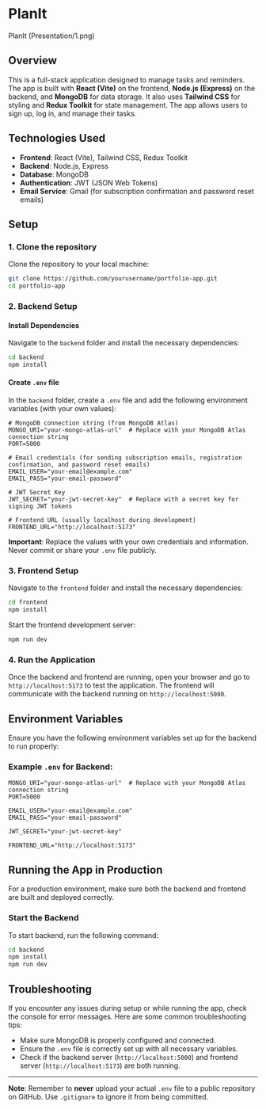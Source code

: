 # PlanIt
PlanIt
(Presentation/1.png)

## Overview
This is a full-stack application designed to manage tasks and reminders. The app is built with **React (Vite)** on the frontend, **Node.js (Express)** on the backend, and **MongoDB** for data storage. It also uses **Tailwind CSS** for styling and **Redux Toolkit** for state management. The app allows users to sign up, log in, and manage their tasks.

## Technologies Used
- **Frontend**: React (Vite), Tailwind CSS, Redux Toolkit
- **Backend**: Node.js, Express
- **Database**: MongoDB
- **Authentication**: JWT (JSON Web Tokens)
- **Email Service**: Gmail (for subscription confirmation and password reset emails)

## Setup

### 1. Clone the repository
Clone the repository to your local machine:
```bash
git clone https://github.com/yourusername/portfolio-app.git
cd portfolio-app
```

### 2. Backend Setup

#### Install Dependencies
Navigate to the `backend` folder and install the necessary dependencies:
```bash
cd backend
npm install
```

#### Create `.env` file
In the `backend` folder, create a `.env` file and add the following environment variables (with your own values):

```dotenv
# MongoDB connection string (from MongoDB Atlas)
MONGO_URI="your-mongo-atlas-url"  # Replace with your MongoDB Atlas connection string
PORT=5000

# Email credentials (for sending subscription emails, registration confirmation, and password reset emails)
EMAIL_USER="your-email@example.com"
EMAIL_PASS="your-email-password"

# JWT Secret Key
JWT_SECRET="your-jwt-secret-key"  # Replace with a secret key for signing JWT tokens

# Frontend URL (usually localhost during development)
FRONTEND_URL="http://localhost:5173"
```

**Important**: Replace the values with your own credentials and information. Never commit or share your `.env` file publicly.

### 3. Frontend Setup

Navigate to the `frontend` folder and install the necessary dependencies:
```bash
cd frontend
npm install
```

Start the frontend development server:
```bash
npm run dev
```

### 4. Run the Application
Once the backend and frontend are running, open your browser and go to `http://localhost:5173` to test the application. The frontend will communicate with the backend running on `http://localhost:5000`.

## Environment Variables

Ensure you have the following environment variables set up for the backend to run properly:

### Example `.env` for Backend:
```dotenv
MONGO_URI="your-mongo-atlas-url"  # Replace with your MongoDB Atlas connection string
PORT=5000

EMAIL_USER="your-email@example.com"
EMAIL_PASS="your-email-password"

JWT_SECRET="your-jwt-secret-key"

FRONTEND_URL="http://localhost:5173"
```


## Running the App in Production

For a production environment, make sure both the backend and frontend are built and deployed correctly.

### Start the Backend
To start backend, run the following command:

```bash
cd backend
npm install
npm run dev
```


## Troubleshooting

If you encounter any issues during setup or while running the app, check the console for error messages. Here are some common troubleshooting tips:

- Make sure MongoDB is properly configured and connected.
- Ensure the `.env` file is correctly set up with all necessary variables.
- Check if the backend server (`http://localhost:5000`) and frontend server (`http://localhost:5173`) are both running.


---
**Note**: Remember to **never** upload your actual `.env` file to a public repository on GitHub. Use `.gitignore` to ignore it from being committed.
